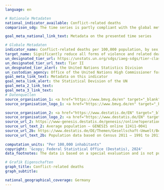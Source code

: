 ```yaml
---
language: en    

# Nationale Metadaten    
national_indicator_available: Conflict-related deaths    
comparison_sdg: The time series is partly compliant with the global metadata.    

goal_meta_national_link_text: Metadata on the presented time series    

# Globale Metadaten    
indicator_name: Conflict-related deaths per 100,000 population, by sex, age and cause    
target_name: Significantly reduce all forms of violence and related death rates everywhere    
un_designated_tier_url: https://unstats.un.org/sdgs/iaeg-sdgs/tier-classification/    
un_designated_tier_url_text: Tier II    
un_desgnated_tier_alert: the United Nations Statistics Division    
un_custodian_agency: Office of the United Nations High Commissioner for Human Rights (OHCHR)    
goal_meta_link_text: Metadata on this indicator    
goal_meta_link_alert: the Statistical Devision of the UN    
goal_meta_2_link_text:     
goal_meta_3_link_text:         
# Datenquellen
source_organisation_1: <a href="https://www.bmvg.de/en" target="_blank"> Federal Ministry of Defence </a>
source_organisation_logo_1: <a href="https://www.bmvg.de/en" target="_blank"><img src="https://sdg-indikatoren.de/public/OrgImgEn/bmvg.png" alt="Logo bmvg" style="height:60px; width:148px"/></a>

source_organisation_2: <a href="https://www.destatis.de/EN" target="_blank"> Federal Statistical Office (Destatis) </a>
source_organisation_logo_2: <a href="https://www.destatis.de/EN" target="_blank"><img src="https://sdg-indikatoren.de/public/OrgImgEn/destatis.png" alt="Logo destatis" style="height:60px; width:148px"/></a>
source_url_2: https://www-genesis.destatis.de/genesis//online?operation=table&code=12411-0041&bypass=true&levelindex=1&levelid=1639396599054#abreadcrumb
source_url_text_2: Average population – GENESIS online 12411-0041
source_url_2b: https://www.destatis.de/DE/Themen/Gesellschaft-Umwelt/Bevoelkerung/Bevoelkerungsstand/_inhalt.html#sprg233540
source_url_text_2b: Population data based on Census 2011 – 1991 to 2011 (only available in German)
    
computation_units: "Per 100,000 inhabitants"    
copyright: '&copy; Federal Statistical Office (Destatis), 2024'    
data_footnotes: The data is based on a special evaluation and is not publicly available.<br>• For 2010, the population was calculated backwards using the 2011 census and migration, birth and death statistics.    

# Grafik Eigenschaften    
graph_title: Conflict-related deaths
graph_subtitle:     

national_geographical_coverage: Germany    
---
```


<span></span>